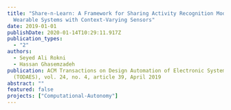 ```yaml
---
title: "Share-n-Learn: A Framework for Sharing Activity Recognition Models in
  Wearable Systems with Context-Varying Sensors"
date: 2019-01-01
publishDate: 2020-01-14T10:29:11.917Z
publication_types:
  - "2"
authors:
  - Seyed Ali Rokni
  - Hassan Ghasemzadeh
publication: ACM Transactions on Design Automation of Electronic Systems
  (TODAES), vol. 24, no. 4, article 39, April 2019
abstract: ""
featured: false
projects: ["Computational-Autonomy"]
---
```

